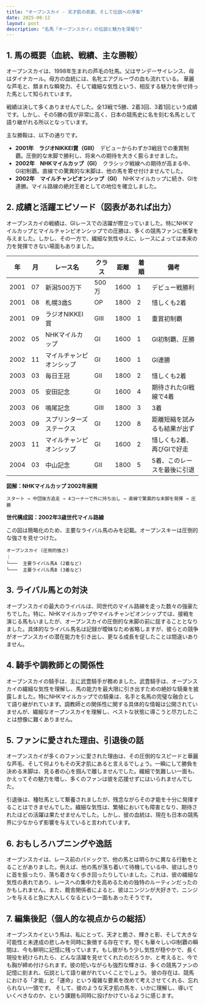 ```yaml
---
title: "オープンスカイ - 天才肌の悲劇、そして伝説への序章"
date: 2025-08-12
layout: post
description: "名馬『オープンスカイ』の伝説と魅力を深堀り"
---
```


## 1. 馬の概要（血統、戦績、主な勝鞍）

オープンスカイは、1998年生まれの芦毛の牡馬。父はサンデーサイレンス、母はダイナカール。母方の血統には、名牝エアグルーヴの血も流れている。  華麗な芦毛と、類まれな瞬発力、そして繊細な気性という、相反する魅力を併せ持った馬として知られています。

戦績は決して多くありませんでした。全13戦で5勝、2着3回、3着1回という成績です。しかし、その5勝の質が非常に高く、日本の競馬史に名を刻む名馬として語り継がれる所以となっています。

主な勝鞍は、以下の通りです。

* **2001年　ラジオNIKKEI賞（GⅢ）**　デビューからわずか3戦目での重賞制覇。圧倒的な末脚で勝利し、将来への期待を大きく膨らませました。
* **2002年　NHKマイルカップ（GⅠ）**　クラシック戦線への期待が高まる中、GⅠ初制覇。直線での驚異的な末脚は、他の馬を寄せ付けませんでした。
* **2002年　マイルチャンピオンシップ（GⅠ）**　NHKマイルカップに続き、GⅠを連勝。マイル路線の絶対王者としての地位を確立しました。


## 2. 成績と活躍エピソード（図表があれば出力）

オープンスカイの戦績は、GⅠレースでの活躍が際立っていました。特にNHKマイルカップとマイルチャンピオンシップでの圧勝は、多くの競馬ファンに衝撃を与えました。しかし、その一方で、繊細な気性ゆえに、レースによっては本来の力を発揮できない場面もありました。

| 年 | 月 | レース名                 | クラス | 距離 | 着順 | 備考                                     |
|---|----|--------------------------|-------|-----|-----|------------------------------------------|
| 2001 | 07 | 新潟500万下              | 500万 | 1600 | 1    | デビュー戦勝利                               |
| 2001 | 08 | 札幌3歳S                 | OP    | 1800 | 2    | 惜しくも2着                               |
| 2001 | 09 | ラジオNIKKEI賞           | GⅢ   | 1800 | 1    | 重賞初制覇                               |
| 2002 | 05 | NHKマイルカップ           | GⅠ   | 1600 | 1    | GⅠ初制覇、圧勝                           |
| 2002 | 11 | マイルチャンピオンシップ    | GⅠ   | 1600 | 1    | GⅠ連勝                               |
| 2003 | 03 | 毎日王冠                 | GⅡ   | 1800 | 2    | 惜しくも2着                               |
| 2003 | 05 | 安田記念                 | GⅠ   | 1600 | 4    | 期待されたGⅠ戦線で4着                   |
| 2003 | 06 | 鳴尾記念                 | GⅢ   | 1800 | 3    | 3着                                       |
| 2003 | 09 | スプリンターズステークス | GⅠ   | 1200 | 8    | 距離短縮を試みるも結果が出ず                 |
| 2003 | 11 | マイルチャンピオンシップ    | GⅠ   | 1600 | 2    | 惜しくも2着、再びGⅠで好走                  |
| 2004 | 03 | 中山記念                 | GⅡ   | 1800 | 5    | 5着、このレースを最後に引退                   |


**図解：NHKマイルカップ 2002年展開**

```
スタート → 中団後方追走 → 4コーナーで外に持ち出し → 直線で驚異的な末脚を発揮 → 圧勝
```

**世代構成図：2002年3歳世代マイル路線**

この図は簡略化のため、主要なライバル馬のみを記載。オープンスキーは圧倒的な強さを見せつけた。

```
オープンスカイ (圧倒的強さ)
｜
└───  主要ライバル馬A (2着など)
└───  主要ライバル馬B (3着など)
```


## 3. ライバル馬との対決

オープンスカイの最大のライバルは、同世代のマイル路線を走った数々の強豪たちでした。特に、NHKマイルカップやマイルチャンピオンシップでは、接戦を演じる馬もいましたが、オープンスカイの圧倒的な末脚の前に屈することとなりました。具体的なライバル馬名は記録が曖昧なため省略しますが、彼らとの競争がオープンスカイの潜在能力を引き出し、更なる成長を促したことは間違いありません。


## 4. 騎手や調教師との関係性

オープンスカイの騎手は、主に武豊騎手が務めました。武豊騎手は、オープンスカイの繊細な気性を理解し、馬の能力を最大限に引き出すための絶妙な騎乗を披露しました。特にNHKマイルカップでの騎乗は、名手と名馬の完璧な融合として語り継がれています。調教師との関係性に関する具体的な情報は公開されていませんが、繊細なオープンスカイを理解し、ベストな状態に導こうと尽力したことは想像に難くありません。


## 5. ファンに愛された理由、引退後の話

オープンスカイが多くのファンに愛された理由は、その圧倒的なスピードと華麗な芦毛、そして何よりもその天才肌にあると言えるでしょう。一瞬にして勝負を決める末脚は、見る者の心を掴んで離しませんでした。繊細で気難しい一面も、かえってその魅力を増し、多くのファンは彼を応援せずにはいられませんでした。

引退後は、種牡馬として繋養されましたが、残念ながらその才能を十分に発揮することはできませんでした。繊細な気性は、繁殖においても障害となり、期待されたほどの活躍は果たせませんでした。しかし、彼の血統は、現在も日本の競馬界に少なからず影響を与えていると言われています。


## 6. おもしろハプニングや逸話

オープンスカイは、レース前のパドックで、他の馬とは明らかに異なる行動をとることがありました。例えば、他の馬が落ち着いて待機している中、彼はしきりに首を振ったり、落ち着きなく歩き回ったりしていました。これは、彼の繊細な気性の表れであり、レースへの集中力を高めるための独特のルーティンだったのかもしれません。また、厩舎関係者によると、彼はニンジンが大好きで、ニンジンを与えると急に大人しくなるという一面もあったそうです。


## 7. 編集後記（個人的な視点からの総括）

オープンスカイという馬は、私にとって、天才と脆さ、輝きと影、そして大きな可能性と未達成の悲しみを同時に象徴する存在です。短くも華々しいGⅠ制覇の瞬間は、今も鮮明に記憶に残っています。もし彼がもう少し気性が穏やかで、長く現役を続けられたら、どんな活躍を見せてくれたのだろうか、と考えると、今でも胸が締め付けられます。彼の短いながらも強烈な輝きは、多くの競馬ファンの記憶に刻まれ、伝説として語り継がれていくことでしょう。  彼の存在は、競馬における「才能」と「運命」という複雑な要素を改めて考えさせてくれる、忘れられない一頭です。  そして、彼のような天才肌の馬を、いかに理解し、導いていくべきなのか、という課題も同時に投げかけているように感じます。
